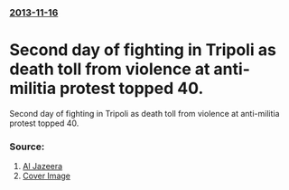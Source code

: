 ### [2013-11-16](/news/2013/11/16/index.md)

# Second day of fighting in Tripoli as death toll from violence at anti-militia protest topped 40. 

Second day of fighting in Tripoli as death toll from violence at anti-militia protest topped 40.


### Source:

1. [Al Jazeera](http://www.aljazeera.com/news/africa/2013/11/fresh-clashes-rock-libyan-capital-20131116122733960780.html)
1. [Cover Image](http://www.aljazeera.com/mritems/Images/2013/11/16/2013111613142586734_20.jpg)
